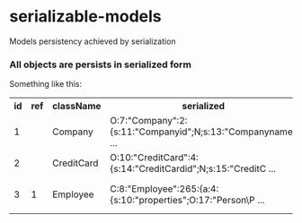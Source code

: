 serializable-models
===================

Models persistency achieved by serialization

### All objects are persists in serialized form ###

Something like this:

<table>
    <tr>
        <th>id</th>
        <th>ref</th>
        <th>className</th>
        <th>serialized</th>
        <th>meta</th>
    </tr>
    <tr>
        <td>1</td>
        <td></td>
        <td>Company</td>
        <td>O:7:"Company":2:{s:11:"Companyid";N;s:13:"Companyname" ...</td>
        <td>XIAG</td>
    </tr>
    <tr>
        <td>2</td>
        <td></td>
        <td>CreditCard</td>
        <td>O:10:"CreditCard":4:{s:14:"CreditCardid";N;s:15:"CreditC ...</td>
        <td>VISA</td>
    </tr>
    <tr>
        <td>3</td>
        <td>1</td>
        <td>Employee</td>
        <td>C:8:"Employee":265:{a:4:{s:10:"properties";O:17:"Person\P ...</td>
        <td>Mr.,Maxim,Gnatenko,+7923-117-2801,maxim@xiag.ch,VISA</td>
    </tr>
</table>
